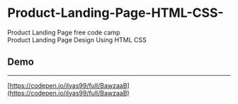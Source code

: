 # Product-Landing-Page-HTML-CSS-
Product Landing Page free code camp <br/>
Product Landing Page Design Using HTML CSS

## Demo
-------
[https://codepen.io/ilyas99/full/BawzaaB](https://codepen.io/ilyas99/full/BawzaaB)

